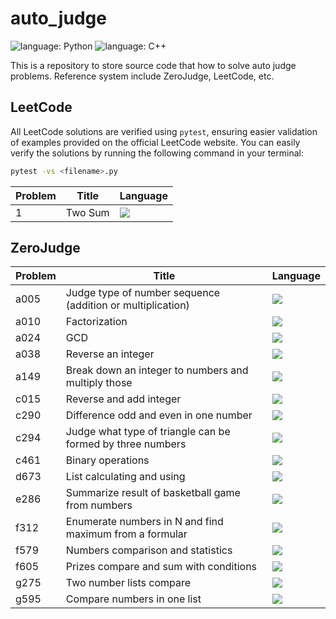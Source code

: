 # auto_judge
![language: Python](https://img.shields.io/badge/langs-python-yellow)
![language: C++](https://img.shields.io/badge/langs-C%2B%2B-blue)


This is a repository to store source code that how to solve auto judge problems.
Reference system include ZeroJudge, LeetCode, etc.

## LeetCode
All LeetCode solutions are verified using `pytest`, ensuring easier validation of examples provided on the official LeetCode website.
You can easily verify the solutions by running the following command in your terminal:
```bash
pytest -vs <filename>.py
```

| Problem | Title                                                      | Language                                               |
|---------|------------------------------------------------------------|--------------------------------------------------------|
| 1       | Two Sum                                                    | [![][LP]](/leetcode/1_two_sum.py)                      |


## ZeroJudge

| Problem | Title                                                      | Language                      |
|---------|------------------------------------------------------------|-------------------------------|
| a005    | Judge type of number sequence (addition or multiplication) | [![][LP]](/zerojudge/a005.py) |
| a010    | Factorization                                              | [![][LP]](/zerojudge/a010.py) |
| a024    | GCD                                                        | [![][LP]](/zerojudge/a024.py) |
| a038    | Reverse an integer                                         | [![][LP]](/zerojudge/a038.py) |
| a149    | Break down an integer to numbers and multiply those        | [![][LP]](/zerojudge/a149.py) |
| c015    | Reverse and add integer                                    | [![][LP]](/zerojudge/c015.py) |
| c290    | Difference odd and even in one number                      | [![][LP]](/zerojudge/c290.py) |
| c294    | Judge what type of triangle can be formed by three numbers | [![][LP]](/zerojudge/c294.py) |
| c461    | Binary operations                                          | [![][LP]](/zerojudge/c461.py) |
| d673    | List calculating and using                                 | [![][LP]](/zerojudge/d673.py) |
| e286    | Summarize result of basketball game from numbers           | [![][LP]](/zerojudge/e286.py) |
| f312    | Enumerate numbers in N and find maximum from a formular    | [![][LP]](/zerojudge/f312.py) |
| f579    | Numbers comparison and statistics                          | [![][LP]](/zerojudge/f579.py) |
| f605    | Prizes compare and sum with conditions                     | [![][LP]](/zerojudge/f605.py) |
| g275    | Two number lists compare                                   | [![][LP]](/zerojudge/g275.py) |
| g595    | Compare numbers in one list                                | [![][LP]](/zerojudge/g595.py) |


[LP]: https://img.shields.io/badge/python-yellow
[LCP]: https://img.shields.io/badge/C%2B%2B-blue